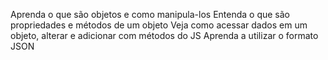 Aprenda o que são objetos e como manipula-los
Entenda o que são propriedades e métodos de um objeto
Veja como acessar dados em um objeto, alterar e adicionar com métodos do JS
Aprenda a utilizar o formato JSON